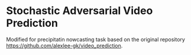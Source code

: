 # Stochastic Adversarial Video Prediction

Modified for precipitatin nowcasting task based on the original repository https://github.com/alexlee-gk/video_prediction.
